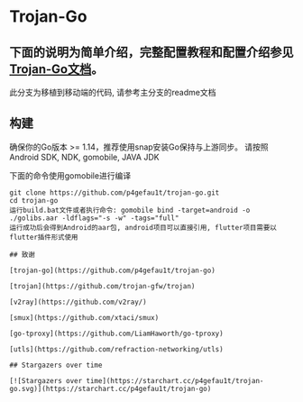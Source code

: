 # Trojan-Go


## **下面的说明为简单介绍，完整配置教程和配置介绍参见[Trojan-Go文档](https://p4gefau1t.github.io/trojan-go)。**

此分支为移植到移动端的代码, 请参考主分支的readme文档

## 构建

确保你的Go版本 >= 1.14，推荐使用snap安装Go保持与上游同步。
请按照Android SDK, NDK, gomobile, JAVA JDK

下面的命令使用gomobile进行编译

```shell
git clone https://github.com/p4gefau1t/trojan-go.git
cd trojan-go
运行build.bat文件或者执行命令: gomobile bind -target=android -o ./golibs.aar -ldflags="-s -w" -tags="full"
运行成功后会得到Android的aar包, android项目可以直接引用, flutter项目需要以flutter插件形式使用

## 致谢

[trojan-go](https://github.com/p4gefau1t/trojan-go)

[trojan](https://github.com/trojan-gfw/trojan)

[v2ray](https://github.com/v2ray/)

[smux](https://github.com/xtaci/smux)

[go-tproxy](https://github.com/LiamHaworth/go-tproxy)

[utls](https://github.com/refraction-networking/utls)

## Stargazers over time

[![Stargazers over time](https://starchart.cc/p4gefau1t/trojan-go.svg)](https://starchart.cc/p4gefau1t/trojan-go)
